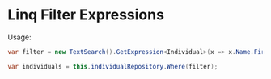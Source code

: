Linq Filter Expressions
======

Usage:

```C#
var filter = new TextSearch().GetExpression<Individual>(x => x.Name.FirstName, Search.Comparators.Contains, "Bob");

var individuals = this.individualRepository.Where(filter);
```